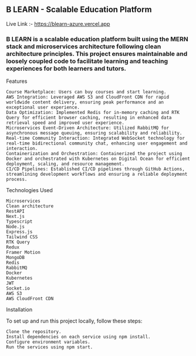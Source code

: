 ## B LEARN - Scalable Education Platform

Live Link :- https://blearn-azure.vercel.app

### B LEARN is a scalable education platform built using the MERN stack and microservices architecture following clean architecture principles. This project ensures maintainable and loosely coupled code to facilitate learning and teaching experiences for both learners and tutors.

Features

    Course Marketplace: Users can buy courses and start learning.
    AWS Integration: Leveraged AWS S3 and CloudFront CDN for rapid worldwide content delivery, ensuring peak performance and an exceptional user experience.
    Data Optimization: Implemented Redis for in-memory caching and RTK Query for efficient browser caching, resulting in enhanced data retrieval speed and improved user experience.
    Microservices Event-Driven Architecture: Utilized RabbitMQ for asynchronous message queuing, ensuring scalability and reliability.
    Real-time Community Interaction: Integrated WebSocket technology for real-time bidirectional community chat, enhancing user engagement and interaction.
    Containerization and Orchestration: Containerized the project using Docker and orchestrated with Kubernetes on Digital Ocean for efficient deployment, scaling, and resource management.
    CI/CD Pipelines: Established CI/CD pipelines through GitHub Actions, streamlining development workflows and ensuring a reliable deployment process.

Technologies Used

    Microservices
    Clean architecture
    RestAPI
    Next.js
    Typescript
    Node.js
    Express.js
    Tailwind CSS
    RTK Query
    Redux
    Framer Motion
    MongoDB
    Redis
    RabbitMQ
    Docker
    Kubernetes
    JWT
    Socket.io
    AWS S3
    AWS CloudFront CDN

Installation

To set up and run this project locally, follow these steps:

    Clone the repository.
    Install dependencies on each service using npm install.
    Configure environment variables.
    Run the services using npm start.
